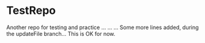 # TestRepo
Another repo for testing and practice
...
...
...
Some more lines added, during the updateFile branch...
This is OK for now.
